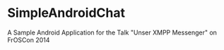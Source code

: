 SimpleAndroidChat
=================

A Sample Android Application for the Talk "Unser XMPP Messenger" on FrOSCon 2014
